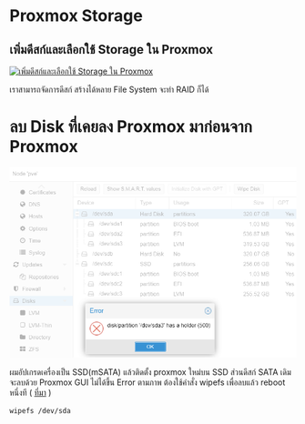 # Proxmox Storage

## เพิ่มดีสก์และเลือกใช้ Storage ใน Proxmox
 
[![เพิ่มดีสก์และเลือกใช้ Storage ใน Proxmox](https://img.youtube.com/vi/KPzflWC_TQg/0.jpg)](https://youtu.be/KPzflWC_TQg "เพิ่มดีสก์และเลือกใช้ Storage ใน Proxmox")

เราสามารถจัดการดีสก์ สร้างได้หลาย File System จะทำ RAID ก็ได้ 



# ลบ Disk ที่เคยลง Proxmox มาก่อนจาก Proxmox

![wipefs](images/wipefs.png)

ผมอัปเกรดเครื่องเป็น SSD(mSATA) แล้วติดตั้ง proxmox ใหม่บน SSD ส่วนดีสก์ SATA เดิมจะลบด้วย Proxmox GUI ไม่ได้ขึ้น Error ตามภาพ ต้องใช้คำสั่ง wipefs เพื่อลบแล้ว reboot หนึ่งที
( [ที่มา](https://www.reddit.com/r/Proxmox/comments/oosi8m/deleting_old_proxmox_boot_drive_from_new_proxmox/) )
```
wipefs /dev/sda
```
